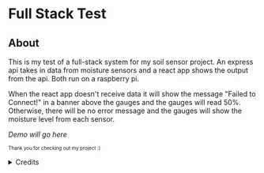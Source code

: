 # Full Stack Test

## About

This is my test of a full-stack system for my soil sensor project. An express api takes in data from moisture sensors and a react app shows the output from the api. Both run on a raspberry pi.

When the react app doesn't receive data it will show the message "Failed to Connect!" in a banner above the gauges and the gauges will read 50%. Otherwise, there will be no error message and the gauges will show the moisture level from each sensor.

*Demo will go here*

<sub><sup> Thank you for checking out my project :) </sup></sub>

<details>
   <summary>
     Credits
  </summary>
  
###### Thanks to [Martin36](https://github.com/Martin36) for the [react component](https://github.com/Martin36/react-gauge-chart) that helped me create this app.
</details>
